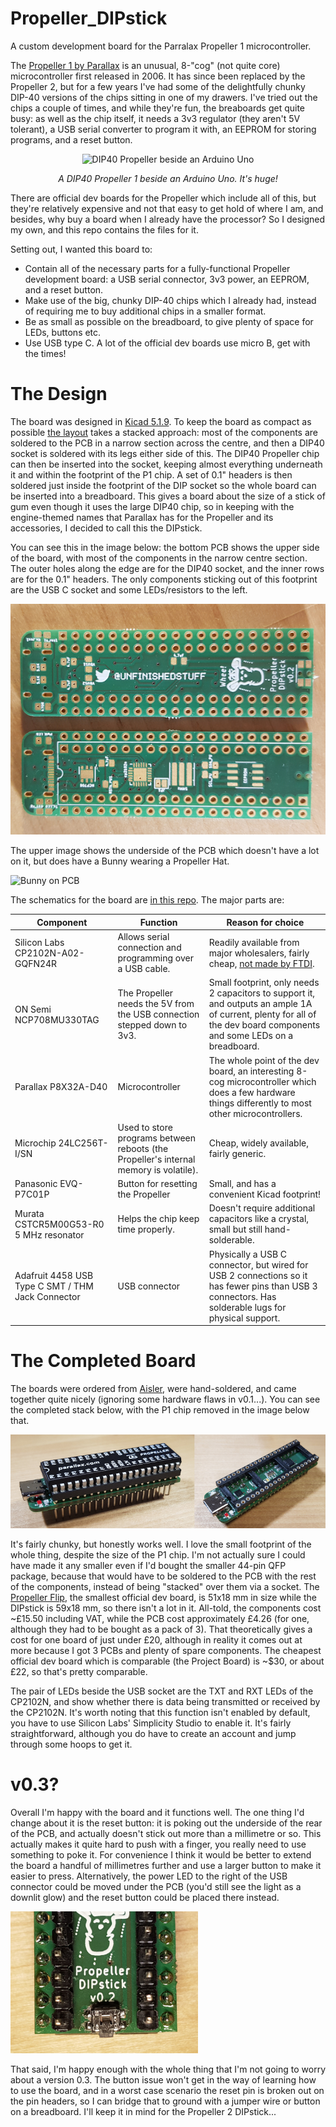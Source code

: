 # Propeller_DIPstick
A custom development board for the Parralax Propeller 1 microcontroller.

The [Propeller 1 by Parallax](https://www.parallax.com/propeller-1/) is an unusual, 8-"cog" (not quite core) microcontroller first released in 2006.  It has since been replaced by the Propeller 2, but for a few years I've had some of the delightfully chunky DIP-40 versions of the chips sitting in one of my drawers.  I've tried out the chips a couple of times, and while they're fun, the breaboards get quite busy: as well as the chip itself, it needs a 3v3 regulator (they aren't 5V tolerant), a USB serial converter to program it with, an EEPROM for storing programs, and a reset button.

<div align="center">
  
![DIP40 Propeller beside an Arduino Uno](https://user-images.githubusercontent.com/20929510/114617428-06570a00-9ca0-11eb-85a0-901032d13f1d.png)

*A DIP40 Propeller 1 beside an Arduino Uno.  It's huge!*
</div>

There are official dev boards for the Propeller which include all of this, but they're relatively expensive and not that easy to get hold of where I am, and besides, why buy a board when I already have the processor?  So I designed my own, and this repo contains the files for it.

Setting out, I wanted this board to:
* Contain all of the necessary parts for a fully-functional Propeller development board: a USB serial connector, 3v3 power, an EEPROM, and a reset button.
* Make use of the big, chunky DIP-40 chips which I already had, instead of requiring me to buy additional chips in a smaller format.
* Be as small as possible on the breadboard, to give plenty of space for LEDs, buttons etc.
* Use USB type C.  A lot of the official dev boards use micro B, get with the times!

# The Design

The board was designed in [Kicad 5.1.9](https://www.kicad.org/).  To keep the board as compact as possible [the layout](https://github.com/UnfinishedStuff/Propeller_DIPstick/tree/main/Propeller_DIPstick_gerber) takes a stacked approach: most of the components are soldered to the PCB in a narrow section across the centre, and then a DIP40 socket is soldered with its legs either side of this.  The DIP40 Propeller chip can then be inserted into the socket, keeping almost everything underneath it and within the footprint of the P1 chip.  A set of 0.1" headers is then soldered just inside the footprint of the DIP socket so the whole board can be inserted into a breadboard.  This gives a board about the size of a stick of gum even though it uses the large DIP40 chip, so in keeping with the engine-themed names that Parallax has for the Propeller and its accessories, I decided to call this the DIPstick.

You can see this in the image below: the bottom PCB shows the upper side of the board, with most of the components in the narrow centre section.  The outer holes along the edge are for the DIP40 socket, and the inner rows are for the 0.1" headers.  The only components sticking out of this footprint are the USB C socket and some LEDs/resistors to the left.

![PCB layout](https://raw.githubusercontent.com/UnfinishedStuff/Propeller_DIPstick/main/images/PCB.jpg)

The upper image shows the underside of the PCB which doesn't have a lot on it, but does have a Bunny wearing a Propeller Hat.

![Bunny on PCB](https://user-images.githubusercontent.com/20929510/114467926-92a2f780-9be2-11eb-8cd8-24a1802221a9.png)

The schematics for the board are [in this repo](https://github.com/UnfinishedStuff/Propeller_DIPstick/blob/main/Propeller_DIPstick_schematic.pdf).  The major parts are:  


| Component      | Function                |  Reason for choice                        |
|----------------|-------------------------|-------------------------------------------|
| Silicon Labs CP2102N-A02-GQFN24R | Allows serial connection and programming over a USB cable.   | Readily available from major wholesalers, fairly cheap, [not made by FTDI](https://hackaday.com/2014/10/22/watch-that-windows-update-ftdi-drivers-are-killing-fake-chips/).|
| ON Semi NCP708MU330TAG  | The Propeller needs the 5V from the USB connection stepped down to 3v3.    |   Small footprint, only needs 2 capacitors to support it, and outputs an ample 1A of current, plenty for all of the dev board components and some LEDs on a breadboard. |
| Parallax P8X32A-D40  | Microcontroller | The whole point of the dev board, an interesting 8-cog microcontroller which does a few hardware things differently to most other microcontrollers. |
| Microchip 24LC256T-I/SN | Used to store programs between reboots (the Propeller's internal memory is volatile).  | Cheap, widely available, fairly generic. |
| Panasonic EVQ-P7C01P | Button for resetting the Propeller | Small, and has a convenient Kicad footprint! |
| Murata CSTCR5M00G53-R0 5 MHz resonator| Helps the chip keep time properly. |   Doesn't require additional capacitors like a crystal, small but still hand-solderable. |
| Adafruit 4458 USB Type C SMT / THM Jack Connector | USB connector | Physically a USB C connector, but wired for USB 2 connections so it has fewer pins than USB 3 connectors.  Has solderable lugs for physical support. |

# The Completed Board

The boards were ordered from [Aisler](http://aisler.com), were hand-soldered, and came together quite nicely (ignoring some hardware flaws in v0.1...).  You can see the completed stack below, with the P1 chip removed in the image below that.

![The completed board](https://raw.githubusercontent.com/UnfinishedStuff/Propeller_DIPstick/main/images/DIPstick.jpg)

It's fairly chunky, but honestly works well.  I love the small footprint of the whole thing, despite the size of the P1 chip.  I'm not actually sure I could have made it any smaller even if I'd bought the smaller 44-pin QFP package, because that would have to be soldered to the PCB with the rest of the components, instead of being "stacked" over them via a socket.  The [Propeller Flip](https://www.parallax.com/product/propeller-flip-microcontroller-module/), the smallest official dev board, is 51x18 mm in size while the DIPstick is 59x18 mm, so there isn't a lot in it.  All-told, the components cost ~£15.50 including VAT, while the PCB cost approximately £4.26 (for one, although they had to be bought as a pack of 3).  That theoretically gives a cost for one board of just under £20, although in reality it comes out at more because I got 3 PCBs and plenty of spare components.  The cheapest official dev board which is comparable (the Project Board) is ~$30, or about £22, so that's pretty comparable.  

The pair of LEDs beside the USB socket are the TXT and RXT LEDs of the CP2102N, and show whether there is data being transmitted or received by the CP2102N.  It's worth noting that this function isn't enabled by default, you have to use Silicon Labs' Simplicity Studio to enable it.  It's fairly straightforward, although you do have to create an account and jump through some hoops to get it.

# v0.3?

Overall I'm happy with the board and it functions well.  The one thing I'd change about it is the reset button: it is poking out the underside of the rear of the PCB, and actually doesn't stick out more than a millimetre or so.  This actually makes it quite hard to push with a finger, you really need to use something to poke it.  For convenience I think it would be better to extend the board a handful of millimetres further and use a larger button to make it easier to press.  Alternatively, the power LED to the right of the USB connector could be moved under the PCB (you'd still see the light as a downlit glow) and the reset button could be placed there instead.   

![Button](https://raw.githubusercontent.com/UnfinishedStuff/Propeller_DIPstick/main/images/button.jpg)

That said, I'm happy enough with the whole thing that I'm not going to worry about a version 0.3.  The button issue won't get in the way of learning how to use the board, and in a worst case scenario the reset pin is broken out on the pin headers, so I can bridge that to ground with a jumper wire or button on a breadboard.  I'll keep it in mind for the Propeller 2 DIPstick...
